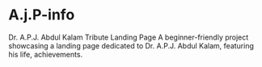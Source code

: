 # A.j.P-info
Dr. A.P.J. Abdul Kalam Tribute Landing Page A beginner-friendly project showcasing a  landing page dedicated to Dr. A.P.J. Abdul Kalam, featuring his life, achievements.
